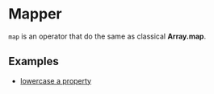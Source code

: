 # Mapper

`map` is an operator that do the same as classical **Array.map**.

## Examples

- [lowercase a property](./lower.md)

